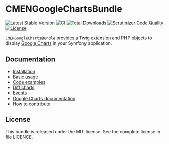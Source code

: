 # CMENGoogleChartsBundle

[![Latest Stable Version](https://poser.pugx.org/cmen/google-charts-bundle/v/stable)](https://packagist.org/packages/cmen/google-charts-bundle)
![CI](https://github.com/cmen/CMENGoogleChartsBundle/workflows/CI/badge.svg)
[![Total Downloads](https://img.shields.io/packagist/dt/cmen/google-charts-bundle.svg?style=flat)](https://packagist.org/packages/cmen/google-charts-bundle)
[![Scrutinizer Code Quality](https://scrutinizer-ci.com/g/cmen/CMENGoogleChartsBundle/badges/quality-score.png?b=master)](https://scrutinizer-ci.com/g/cmen/CMENGoogleChartsBundle/)
[![License](https://poser.pugx.org/cmen/google-charts-bundle/license)](https://packagist.org/packages/cmen/google-charts-bundle)


`CMENGoogleChartsBundle` provides a Twig extension and PHP objects to display [Google Charts](https://developers.google.com/chart/) in your Symfony application.

## Documentation

* [Installation](Resources/doc/installation.md)
* [Basic usage](Resources/doc/basic_usage.md)
* [Code examples](Resources/doc/cookbook.md)
* [Diff charts](Resources/doc/diff_charts.md)
* [Events](Resources/doc/events.md)
* [Google Charts documentation](https://developers.google.com/chart/interactive/docs/)
* [How to contribute](Resources/doc/contribute.md)

## License

This bundle is released under the MIT license. See the complete license in file LICENCE.
